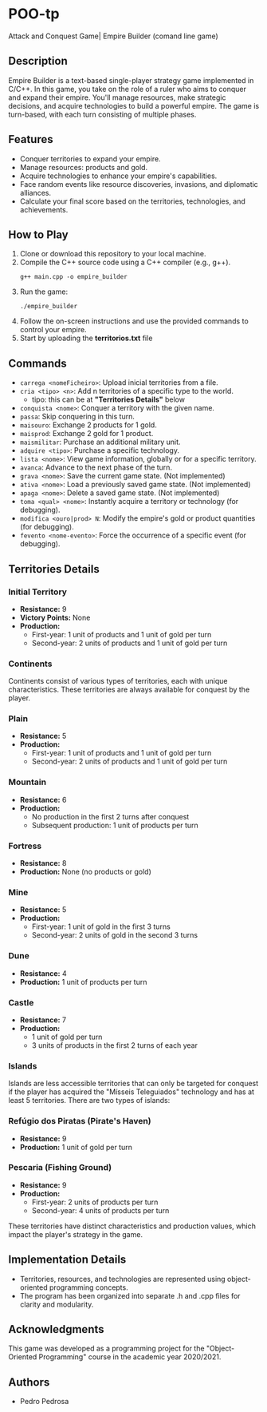 # POO-tp
Attack and Conquest Game| Empire Builder (comand line game)

## Description

Empire Builder is a text-based single-player strategy game implemented in C/C++. In this game, you take on the role of a ruler who aims to conquer and expand their empire. You'll manage resources, make strategic decisions, and acquire technologies to build a powerful empire. The game is turn-based, with each turn consisting of multiple phases.

## Features

- Conquer territories to expand your empire.
- Manage resources: products and gold.
- Acquire technologies to enhance your empire's capabilities.
- Face random events like resource discoveries, invasions, and diplomatic alliances.
- Calculate your final score based on the territories, technologies, and achievements.

## How to Play

1. Clone or download this repository to your local machine.
2. Compile the C++ source code using a C++ compiler (e.g., g++).
   ```
   g++ main.cpp -o empire_builder
   ```
3. Run the game:
   ```
   ./empire_builder
   ```
4. Follow the on-screen instructions and use the provided commands to control your empire.
5. Start by uploading the **territorios.txt** file

## Commands

- `carrega <nomeFicheiro>`: Upload inicial territories from a file.
- `cria <tipo> <n>`: Add n territories of a specific type to the world.
  - tipo: this can be at **"Territories Details"** below
- `conquista <nome>`: Conquer a territory with the given name.
- `passa`: Skip conquering in this turn.
- `maisouro`: Exchange 2 products for 1 gold.
- `maisprod`: Exchange 2 gold for 1 product.
- `maismilitar`: Purchase an additional military unit.
- `adquire <tipo>`: Purchase a specific technology.
- `lista <nome>`: View game information, globally or for a specific territory.
- `avanca`: Advance to the next phase of the turn.
- `grava <nome>`: Save the current game state. (Not implemented)
- `ativa <nome>`: Load a previously saved game state. (Not implemented)
- `apaga <nome>`: Delete a saved game state. (Not implemented)
- `toma <qual> <nome>`: Instantly acquire a territory or technology (for debugging).
- `modifica <ouro|prod> N`: Modify the empire's gold or product quantities (for debugging).
- `fevento <nome-evento>`: Force the occurrence of a specific event (for debugging).

## Territories Details

### Initial Territory

- **Resistance:** 9
- **Victory Points:** None
- **Production:**
  - First-year: 1 unit of products and 1 unit of gold per turn
  - Second-year: 2 units of products and 1 unit of gold per turn

### Continents

Continents consist of various types of territories, each with unique characteristics. These territories are always available for conquest by the player.

### Plain

- **Resistance:** 5
- **Production:**
  - First-year: 1 unit of products and 1 unit of gold per turn
  - Second-year: 2 units of products and 1 unit of gold per turn

### Mountain

- **Resistance:** 6
- **Production:**
  - No production in the first 2 turns after conquest
  - Subsequent production: 1 unit of products per turn

### Fortress

- **Resistance:** 8
- **Production:** None (no products or gold)

### Mine

- **Resistance:** 5
- **Production:**
  - First-year: 1 unit of gold in the first 3 turns
  - Second-year: 2 units of gold in the second 3 turns

### Dune

- **Resistance:** 4
- **Production:** 1 unit of products per turn

### Castle

- **Resistance:** 7
- **Production:**
  - 1 unit of gold per turn
  - 3 units of products in the first 2 turns of each year

### Islands

Islands are less accessible territories that can only be targeted for conquest if the player has acquired the "Mísseis Teleguiados" technology and has at least 5 territories. There are two types of islands:

### Refúgio dos Piratas (Pirate's Haven)

- **Resistance:** 9
- **Production:** 1 unit of gold per turn

### Pescaria (Fishing Ground)

- **Resistance:** 9
- **Production:**
  - First-year: 2 units of products per turn
  - Second-year: 4 units of products per turn

These territories have distinct characteristics and production values, which impact the player's strategy in the game.



## Implementation Details

- Territories, resources, and technologies are represented using object-oriented programming concepts.
- The program has been organized into separate .h and .cpp files for clarity and modularity.

## Acknowledgments

This game was developed as a programming project for the "Object-Oriented Programming" course in the academic year 2020/2021.

## Authors

- Pedro Pedrosa
